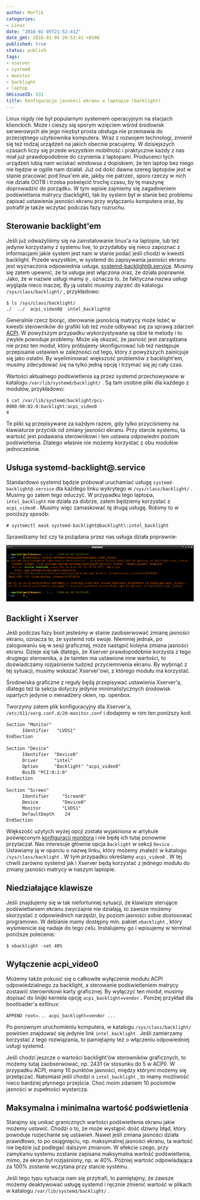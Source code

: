 ```yaml
---
author: Morfik
categories:
- Linux
date: "2016-01-05T21:52:41Z"
date_gmt: 2016-01-05 20:52:41 +0100
published: true
status: publish
tags:
- xserver
- systemd
- monitor
- backlight
- laptop
GHissueID: 531
title: Konfiguracja jasności ekranu w laptopie (backlight)
---
```


Linux nigdy nie był popularnym systemem operacyjnym na stacjach klienckich. Może i cieszy się sporym
wzięciem wśród środowisk serwerowych ale jego niezbyt prosta obsługa nie przemawia do przeciętnego
użytkownika komputera. Wraz z rozwojem technologi, zmienił się też rodzaj urządzeń na jakich
obecnie pracujemy. W dzisiejszych czasach liczy się przede wszystkim mobilność i praktycznie każdy z
nas miał już prawdopodobnie do czynienia z laptopami. Producenci tych urządzeń lubią nam wciskać
windowsa z dopiskiem, że ten laptop bez niego nie będzie w ogóle nam działał. Już od dość dawna
szereg laptopów jest w stanie pracować pod linux'em ale, jakby nie patrzeć, sporo rzeczy w nich nie
działa OOTB i trzeba poświęcić trochę czasu, by tę maszynę doprowadzić do porządku. W tym wpisie
zajmiemy się zagadnieniem podświetlania matrycy (backlight), tak by system był w stanie bez problemu
zapisać ustawienia jasności ekranu przy wyłączaniu komputera oraz, by potrafił je także wczytać
podczas fazy rozruchu.

<!--more-->
## Sterowanie backlight'em

Jeśli już odważyliśmy się na zainstalowanie linux'a na laptopie, lub też jedynie korzystamy z
systemu live, to przydałoby się nieco zapoznać z informacjami jakie system jest nam w stanie podać
jeśli chodzi w kwestii backlight. Przede wszystkim, w systemd do zapisywania jasności ekranu jest
wyznaczona odpowiednia usługa,
[systemd-backlight@.service](https://www.freedesktop.org/software/systemd/man/systemd-backlight@.service.html).
Musimy się zatem upewnić, że ta usługa jest włączona oraz, że działa poprawnie. Jako, że w nazwie
usługi mamy `@` , oznacza to, że faktyczna nazwa usługi wygląda nieco inaczej. By ją ustalić musimy
zajrzeć do katalogu `/sys/class/backlight/` , przykładowo:

    $ ls /sys/class/backlight/
    ./  ../  acpi_video0@  intel_backlight@

Generalnie rzecz biorąc, sterowanie jasnością matrycy może leżeć w kwestii sterowników do grafiki
lub też może odbywać się za sprawą zdarzeń [ACPI](https://pl.wikipedia.org/wiki/ACPI). W powyższym
przypadku wykorzystywane są obie te metody i to zwykle powoduje problemy. Może się okazać, że
jasność jest zarządzana nie przez ten moduł, który próbujemy skonfigurować lub też następuje
przepisanie ustawień w zależności od tego, który z powyższych zainicjuje się jako ostatni. By
wyeliminować większość problemów z backlight'em, musimy zdecydować się na tylko jedną opcję i
trzymać się jej cały czas.

Wartości aktualnego podświetlenia są przez systemd przechowywane w katalogu
`/var/lib/systemd/backlight/` . Są tam osobne pliki dla każdego z modułów, przykładowo:

    $ cat /var/lib/systemd/backlight/pci-0000:00:02.0:backlight:acpi_video0
    4

Te pliki są przepisywane za każdym razem, gdy tylko przyciśniemy na klawiaturze przycisk od zmiany
jasności ekranu. Przy starcie systemu, ta wartość jest podawana sterownikowi i ten ustawia
odpowiedni poziom podświetlenia. Dlatego właśnie nie możemy korzystać z obu modułów jednocześnie.

## Usługa systemd-backlight@.service

Standardowo systemd będzie próbował uruchamiać usługę `systemd-backlight@.service` dla każdego linku
wykrytego w `/sys/class/backlight/` . Musimy go zatem tego oduczyć. W przypadku tego laptopa,
`intel_backlight` nie działa za dobrze, zatem będziemy korzystać z `acpi_video0` . Musimy więc
zamaskować tę drugą usługę. Robimy to w poniższy sposób:

    # systemctl mask systemd-backlight@backlight\:intel_backlight

Sprawdzamy też czy ta pożądana przez nas usługa działa poprawnie:

![backlight-systemd-usluga](/img/2016/01/1.backlight-systemd-usluga.png#huge)

## Backlight i Xserver

Jeśli podczas fazy boot jesteśmy w stanie zaobserwować zmianę jasności ekranu, oznacza to, że
systemd robi swoje. Niemniej jednak, po zalogowaniu się w sesji graficznej, może nastąpić kolejna
zmiana jasności ekranu. Dzieje się tak dlatego, że Xserver prawdopodobnie korzysta z tego drugiego
sterownika, a że tamten ma ustawione inne wartości, to doświadczamy rozjaśnienie tudzież
przyciemnienia ekranu. By wybrnąć z tej sytuacji, musimy wskazać Xserver'owi, z którego modułu ma
korzystać.

Środowiska graficzne z reguły będą przepisywać ustawienia Xserver'a, dlatego też ta sekcja dotyczy
jedynie minimalistycznych środowisk opartych jedynie o menadżery okien, np. openbox.

Tworzymy zatem plik konfiguracyjny dla Xserver'a, `/etc/X11/xorg.conf.d/20-monitor.conf` i dodajemy
w nim ten poniższy kod:

    Section "Monitor"
          Identifier   "LVDS1"
    EndSection

    Section "Device"
          Identifier  "Device0"
          Driver      "intel"
          Option      "Backlight" "acpi_video0"
          BusID "PCI:0:2:0"
    EndSection

    Section "Screen"
          Identifier     "Screen0"
          Device         "Device0"
          Monitor        "LVDS1"
          DefaultDepth    24
    EndSection

Większość użytych wyżej opcji została wyjaśniona w artykule poświęconym [konfiguracji
monitora](/post/monitor-i-jego-konfiguracja-pod-linuxem/) i nie będę ich tutaj
ponownie przytaczał. Nas interesuje głównie opcja `Backlight` w sekcji `Device` . Ustawiamy ją w
oparciu o nazwę linku, który możemy znaleźć w katalogu `/sys/class/backlight` . W tym przypadku
określamy `acpi_video0` . W tej chwili zarówno systemd jak i Xserver będą korzystać z jednego
modułu do zmiany jasności matrycy w naszym laptopie.

## Niedziałające klawisze

Jeśli znajdujemy się w tak niefortunnej sytuacji, że klawisze sterujące podświetlaniem ekranu
zwyczajnie nie działają, to zawsze możemy skorzystać z odpowiednich narzędzi, by poziom jasności
sobie dostosować programowo. W debianie mamy dostępny min. pakiet `xbacklight` , który wyśmienicie
się nadaje do tego celu. Instalujemy go i wpisujemy w terminal poniższe polecenie:

    $ xbacklight -set 40%

## Wyłączenie acpi_video0

Możemy także pokusić się o całkowite wyłączenie modułu ACPI odpowiedzialnego za backlight, a
sterowanie podświetleniem matrycy zostawić sterownikowi karty graficznej. By wyłączyć ten moduł,
musimy dopisać do linijki kernela opcję `acpi_backlight=vendor` . Poniżej przykład dla bootloader'a
extlinux:

    APPEND root=... acpi_backlight=vendor ...

Po ponownym uruchomieniu komputera, w katalogu `/sys/class/backlight/` powinien znajdować się
jedynie link `intel_backlight` . Jeśli zamierzamy korzystać z tego rozwiązania, to pamiętajmy też o
włączeniu odpowiedniej usługi systemd.

Jeśli chodzi jeszcze o wartości backlight'ów sterowników graficznych, to możemy tutaj zaobserwować,
np. 2431 (w stosunku do 5 w ACPI). W przypadku ACPI, mamy 10 punktów jasności, między którymi możemy
się przełączać. Natomiast jeśli chodzi o `intel_backlight` , to mamy możliwość nieco bardziej
płynnego przejścia. Choć moim zdaniem 10 poziomów jasności w zupełności wystarcza.

## Maksymalna i minimalna wartość podświetlenia

Starajmy się unikać granicznych wartości podświetlenia ekranu jakie możemy ustawić. Chodzi o to, że
może wystąpić dość dziwny błąd, który powoduje rozjechanie się ustawień. Nawet jeśli zmiana jasności
działa prawidłowo, to po osiągnięciu, np. maksymalnej jasności ekranu, ta wartość nie będzie już
podlegać dalszym zmianom. W efekcie czego, przy zamykaniu systemu zostanie zapisana maksymalna
wartość podświetlenia, mimo, że ekran był rozjaśniony, np. w 40%. Później wartość odpowiadająca za
100% zostanie wczytana przy starcie systemu.

Jeśli tego typu sytuacja nam się przytrafi, to pamiętajmy, że zawsze możemy deaktywować usługę
systemd i ręcznie zmienić wartość w plikach w katalogu `/var/lib/systemd/backlight/` .

